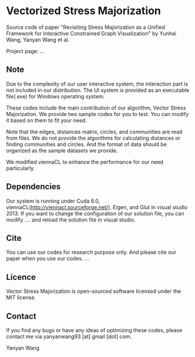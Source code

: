 # Vectorized Stress Majorization
Source code of paper "Revisiting Stress Majorization as a Unified Framework for
Interactive Constrained Graph Visualization" by Yunhai Wang, Yanyan Wang et al.

Project page: ...

## Note
Due to the complexity of our user interactive system, the interaction part is not included in our distribution. The UI system is provided as an executable file(.exe) for Windows operating system.

These codes include the main contribution of our algorithm, Vector Stress Majorization. We provide two sample codes for you to test. You can modify it based on them to fit your need.

Note that the edges, distances matrix, circles, and communities are read from files. We do not provide the algorithms for calculating distances or finding communities and circles. And the format of data should be organized as the sample datasets we provide.

We modified viennaCL to enhance the performance for our need particularly.

## Dependencies
Our system is running under Cuda 8.0, viennaCL(http://viennacl.sourceforge.net/), Eigen, and Glut in visual studio 2013. If you want to change the configuration of our solution file, you can modify .... and reload the solution file in visual studio.

## Cite
You can use our codes for research purpose only. And please cite our paper when you use our codes.
...

## Licence
Vector Stress Majorization is open-sourced software licensed under the MIT license.

## Contact
If you find any bugs or have any ideas of optimizing these codes, please contact me via yanyanwang93 [at] gmail [dot] com.

Yanyan Wang
